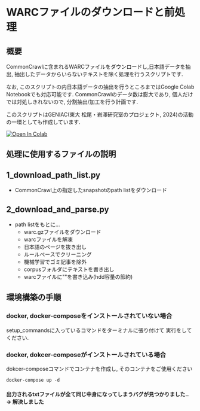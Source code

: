 # WARCファイルのダウンロードと前処理

## 概要

CommonCrawlに含まれるWARCファイルをダウンロードし,日本語データを抽出, 抽出したデータからいらないテキストを除く処理を行うスクリプトです.

なお, このスクリプトの内日本語データの抽出を行うところまではGoogle Colab Notebookでも対応可能です. CommonCrawlのデータ数は膨大であり, 個人だけでは対処しきれないので, 分割抽出/加工を行う計画です.

このスクリプトはGENIAC(東大 松尾・岩澤研究室のプロジェクト, 2024)の活動の一環としても作成しています.

[![Open In Colab](https://colab.research.google.com/assets/colab-badge.svg)](https://colab.research.google.com/drive/1Gq8HQ0iyASH5iOAkosclJEQTwYJvYRmy#scrollTo=UawI0uZgAjz6)


## 処理に使用するファイルの説明

## 1_download_path_list.py
- CommonCrawl上の指定したsnapshotのpath listをダウンロード

## 2_download_and_parse.py
- path listをもとに...
    - warc.gzファイルをダウンロード
    - warcファイルを解凍
    - 日本語のページを抜き出し
    - ルールベースでクリーニング
    - 機械学習でゴミ記事を除外
    - corpusフォルダにテキストを書き出し
    - warcファイルに""を書き込み(hdd容量の節約)

## 環境構築の手順

### docker, docker-composeをインストールされていない場合

setup_commandsに入っているコマンドをターミナルに張り付けて
実行をしてください.

### docker, dokcer-composeがインストールされている場合

dokcer-composeコマンドでコンテナを作成し, そのコンテナをご使用ください

```
docker-compose up -d
```


#### 出力されるtxtファイルが全て同じ中身になってしまうバグが見つかりました.. → 解決しました

